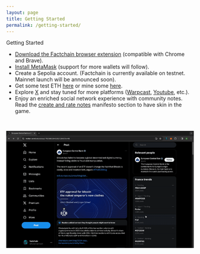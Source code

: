 ```yaml
---
layout: page
title: Getting Started
permalink: /getting-started/
---
```



<span id="getting-started">Getting Started</span>
<ul class='container' style='display list-item;'>
<li>
    <a href="https://chromewebstore.google.com/detail/factchain-community/jpccfghdailacibbnfiomklbmiklpjig">Download the Factchain browser extension</a> (compatible with Chrome and Brave).
</li>
<li>
    <a href="https://chromewebstore.google.com/detail/metamask/nkbihfbeogaeaoehlefnkodbefgpgknn?hl=fr">Install MetaMask</a>  (support for more wallets will follow).
</li>
<li>
    Create a Sepolia account. (Factchain is currently available on testnet. Mainnet launch will be announced soon).
</li>
<li>
    Get some test ETH <a href="https://sepoliafaucet.com/">here</a> or mine some <a href=" https://sepolia-faucet.pk910.de/">here</a>.
</li>
<li>
    Explore <a href="https://twitter.com/home">X</a> and stay tuned for more platforms (<a href="https://warpcast.com/factchain">Warpcast</a>, <a href="https://www.youtube.com/">Youtube</a>, etc.).
</li>
<li>
    Enjoy an enriched social network experience with community notes.
    Read the <a href="{{ site.baseurl }}{% link index.md %}#2---create-and-rate-notes">create and rate notes</a> manifesto section to have skin in the game.
</li>
</ul>
<br>

![login](assets/login.gif)

<br>
